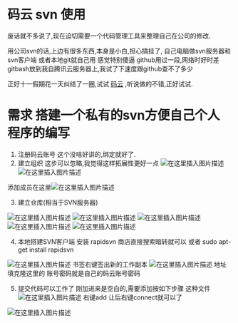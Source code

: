 # 码云  svn 使用

废话就不多说了,现在迫切需要一个代码管理工具来整理自己在公司的修改.

用公司svn的话,上边有很多东西,本身是小白,担心搞挂了,
自己电脑做svn服务器和svn客户端   或者本地git就自己用    感觉特别傻逼
github用过一段,网络时好时差
gitbash放到我自腾讯云服务器上,我试了下速度跟github查不了多少

正好十一假期花一天纠结了一圈,试试   [码云](https://gitee.com/)  ,听说做的不错,正好试试.


# 需求  搭建一个私有的svn方便自己个人程序的编写

 1. 注册码云账号
这个没啥好讲的,绑定就好了.
 2. 建立组织
这步可以忽略,我觉得这样拓展性更好一点
![在这里插入图片描述](https://img-blog.csdnimg.cn/20191002133527600.png)
![在这里插入图片描述](https://img-blog.csdnimg.cn/20191002133639377.png?x-oss-process=image/watermark,type_ZmFuZ3poZW5naGVpdGk,shadow_10,text_aHR0cHM6Ly9ibG9nLmNzZG4ubmV0L2ExNTAwNTc4NDMyMA==,size_16,color_FFFFFF,t_70)

添加成员在这里![在这里插入图片描述](https://img-blog.csdnimg.cn/20191002134318283.png?x-oss-process=image/watermark,type_ZmFuZ3poZW5naGVpdGk,shadow_10,text_aHR0cHM6Ly9ibG9nLmNzZG4ubmV0L2ExNTAwNTc4NDMyMA==,size_16,color_FFFFFF,t_70)


 3. 建立仓库(相当于SVN服务器)

![在这里插入图片描述](https://img-blog.csdnimg.cn/20191002134355538.png?x-oss-process=image/watermark,type_ZmFuZ3poZW5naGVpdGk,shadow_10,text_aHR0cHM6Ly9ibG9nLmNzZG4ubmV0L2ExNTAwNTc4NDMyMA==,size_16,color_FFFFFF,t_70)
![在这里插入图片描述](https://img-blog.csdnimg.cn/20191002134441786.png?x-oss-process=image/watermark,type_ZmFuZ3poZW5naGVpdGk,shadow_10,text_aHR0cHM6Ly9ibG9nLmNzZG4ubmV0L2ExNTAwNTc4NDMyMA==,size_16,color_FFFFFF,t_70)
![在这里插入图片描述](https://img-blog.csdnimg.cn/20191002134458248.png?x-oss-process=image/watermark,type_ZmFuZ3poZW5naGVpdGk,shadow_10,text_aHR0cHM6Ly9ibG9nLmNzZG4ubmV0L2ExNTAwNTc4NDMyMA==,size_16,color_FFFFFF,t_70)
![在这里插入图片描述](https://img-blog.csdnimg.cn/20191002134505814.png)
![在这里插入图片描述](https://img-blog.csdnimg.cn/2019100213451194.png)

 4. 本地搭建SVN客户端
安装  rapidsvn
商店直接搜索暗转就可以
或者
sudo apt-get install rapidsvn

![在这里插入图片描述](https://img-blog.csdnimg.cn/20191002134714232.png)
书签右键签出新的工作副本
![在这里插入图片描述](https://img-blog.csdnimg.cn/20191002134758846.png?x-oss-process=image/watermark,type_ZmFuZ3poZW5naGVpdGk,shadow_10,text_aHR0cHM6Ly9ibG9nLmNzZG4ubmV0L2ExNTAwNTc4NDMyMA==,size_16,color_FFFFFF,t_70)
地址填克隆这里的
账号密码就是自己的码云账号密码

 5. 提交代码可以工作了
刚加进来是空白的,需要添加按如下步骤
这种文件![在这里插入图片描述](https://img-blog.csdnimg.cn/20191002134929619.png)
右键add
让后右键connect就可以了


![在这里插入图片描述](https://img-blog.csdnimg.cn/20191002135010655.png?x-oss-process=image/watermark,type_ZmFuZ3poZW5naGVpdGk,shadow_10,text_aHR0cHM6Ly9ibG9nLmNzZG4ubmV0L2ExNTAwNTc4NDMyMA==,size_16,color_FFFFFF,t_70)